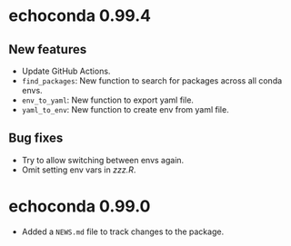 # echoconda 0.99.4

## New features

* Update GitHub Actions. 
* `find_packages`: New function to search for packages across all conda envs.
* `env_to_yaml`: New function to export yaml file.
* `yaml_to_env`: New function to create env from yaml file. 

## Bug fixes 

* Try to allow switching between envs again. 
* Omit setting env vars in *zzz.R*. 

# echoconda 0.99.0

* Added a `NEWS.md` file to track changes to the package.
